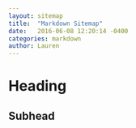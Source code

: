 ```yaml
---
layout: sitemap
title:  "Markdown Sitemap"
date:   2016-06-08 12:20:14 -0400
categories: markdown
author: Lauren
---
```


# Heading

## Subhead

<!--

Check out the [Jekyll docs][jekyll-docs] for more info on how to get the most out of Jekyll. File all bugs/feature requests at [Jekyll’s GitHub repo][jekyll-gh]. If you have questions, you can ask them on [Jekyll Talk][jekyll-talk].

[jekyll-docs]: http://jekyllrb.com/docs/home
[jekyll-gh]:   https://github.com/jekyll/jekyll
[jekyll-talk]: https://talk.jekyllrb.com/
-->
